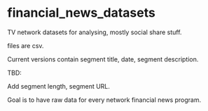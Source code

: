 # financial_news_datasets

TV network datasets for analysing, mostly social share stuff.

files are csv.

Current versions contain segment title, date, segment description.

TBD:

Add segment length, segment URL.

Goal is to have raw data for every network financial news program.
